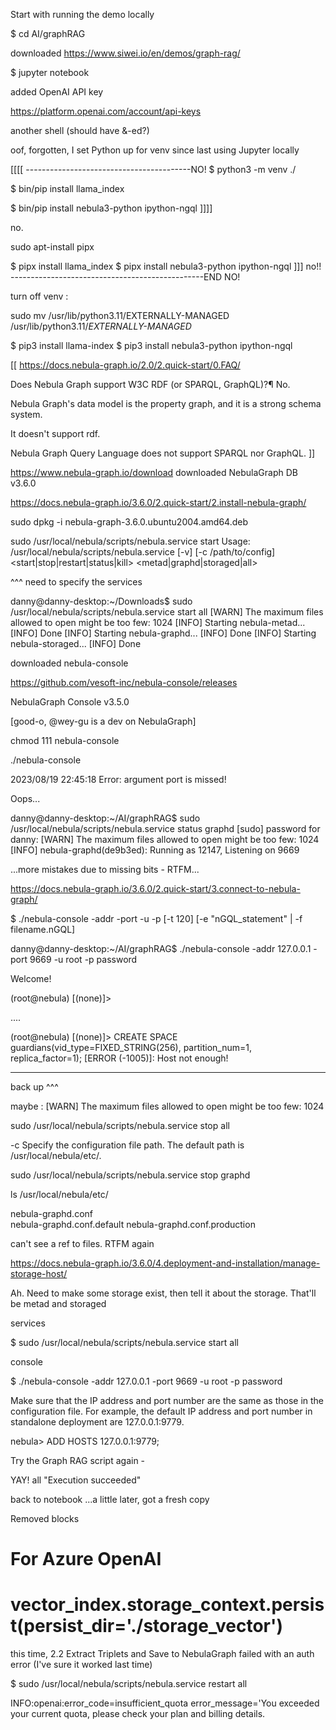Start with running the demo locally

$ cd AI/graphRAG

downloaded https://www.siwei.io/en/demos/graph-rag/

$ jupyter notebook

added OpenAI API key

https://platform.openai.com/account/api-keys

another shell (should have &-ed?)

oof, forgotten, I set Python up for venv since last using Jupyter locally

[[[[      -----------------------------------------NO!
$ python3 -m venv ./

$ bin/pip install llama_index 

$ bin/pip install nebula3-python ipython-ngql
]]]]

no.

sudo apt-install pipx

$ pipx install  llama_index 
$ pipx install nebula3-python ipython-ngql
]]]
no!!
------------------------------------------------END NO!

turn off venv :

sudo mv /usr/lib/python3.11/EXTERNALLY-MANAGED /usr/lib/python3.11/_EXTERNALLY-MANAGED_

$ pip3 install llama-index
$ pip3 install nebula3-python ipython-ngql

[[
https://docs.nebula-graph.io/2.0/2.quick-start/0.FAQ/

Does Nebula Graph support W3C RDF (or SPARQL, GraphQL)?¶
No.

Nebula Graph's data model is the property graph, and it is a strong schema system.

It doesn't support rdf.

Nebula Graph Query Language does not support SPARQL nor GraphQL.
]]

https://www.nebula-graph.io/download
downloaded NebulaGraph DB v3.6.0

https://docs.nebula-graph.io/3.6.0/2.quick-start/2.install-nebula-graph/

sudo dpkg -i nebula-graph-3.6.0.ubuntu2004.amd64.deb 

sudo /usr/local/nebula/scripts/nebula.service start
Usage: /usr/local/nebula/scripts/nebula.service [-v] [-c /path/to/config] <start|stop|restart|status|kill> <metad|graphd|storaged|all>

^^^ need to specify the services

danny@danny-desktop:~/Downloads$ sudo /usr/local/nebula/scripts/nebula.service start all
[WARN] The maximum files allowed to open might be too few: 1024
[INFO] Starting nebula-metad...
[INFO] Done
[INFO] Starting nebula-graphd...
[INFO] Done
[INFO] Starting nebula-storaged...
[INFO] Done

downloaded nebula-console

https://github.com/vesoft-inc/nebula-console/releases

NebulaGraph Console v3.5.0

[good-o,  @wey-gu is a dev on NebulaGraph]

chmod 111 nebula-console

./nebula-console

2023/08/19 22:45:18 Error: argument port is missed!

Oops...

danny@danny-desktop:~/AI/graphRAG$ sudo /usr/local/nebula/scripts/nebula.service status graphd
[sudo] password for danny: 
[WARN] The maximum files allowed to open might be too few: 1024
[INFO] nebula-graphd(de9b3ed): Running as 12147, Listening on 9669

...more mistakes due to missing bits - RTFM...

https://docs.nebula-graph.io/3.6.0/2.quick-start/3.connect-to-nebula-graph/

$ ./nebula-console -addr <ip> -port <port> -u <username> -p <password>
[-t 120] [-e "nGQL_statement" | -f filename.nGQL]

danny@danny-desktop:~/AI/graphRAG$ ./nebula-console -addr 127.0.0.1 -port 9669 -u root -p password

Welcome!

(root@nebula) [(none)]> 

....

(root@nebula) [(none)]> CREATE SPACE guardians(vid_type=FIXED_STRING(256), partition_num=1, replica_factor=1);
[ERROR (-1005)]: Host not enough!

----
back up ^^^

maybe :
[WARN] The maximum files allowed to open might be too few: 1024

 sudo /usr/local/nebula/scripts/nebula.service stop all
 
-c	Specify the configuration file path. The default path is /usr/local/nebula/etc/.

 sudo /usr/local/nebula/scripts/nebula.service stop graphd
 
 ls /usr/local/nebula/etc/
 
 nebula-graphd.conf             
 nebula-graphd.conf.default 
 nebula-graphd.conf.production
 
 can't see a ref to files. RTFM again
 
 https://docs.nebula-graph.io/3.6.0/4.deployment-and-installation/manage-storage-host/
 
 Ah. Need to make some storage exist, then tell it about the storage. That'll be metad and storaged
 
 services 
 
 $ sudo /usr/local/nebula/scripts/nebula.service start all
 
 console
 
 $  ./nebula-console -addr 127.0.0.1 -port 9669 -u root -p password
 
 Make sure that the IP address and port number are the same as those in the configuration file. For example, the default IP address and port number in standalone deployment are 127.0.0.1:9779.
 
nebula> ADD HOSTS 127.0.0.1:9779;

Try the Graph RAG script again -

YAY! all "Execution succeeded"

back to notebook
...a little later, got a fresh copy

Removed blocks
# For Azure OpenAI

# vector_index.storage_context.persist(persist_dir='./storage_vector')

this time, 2.2 Extract Triplets and Save to NebulaGraph failed with an auth error (I've sure it worked last time)


$ sudo /usr/local/nebula/scripts/nebula.service restart all

INFO:openai:error_code=insufficient_quota error_message='You exceeded your current quota, please check your plan and billing details.


































